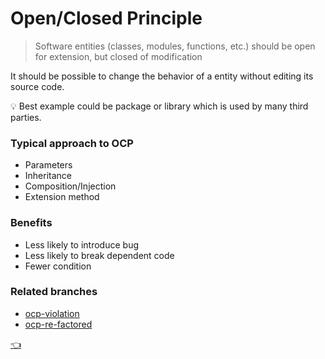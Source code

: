 ﻿# Open/Closed Principle
> Software entities (classes, modules, functions, etc.) should be open for extension, but closed of modification

It should be possible to change the behavior of a entity without editing its source code.

💡 Best example could be package or library which is used by many third parties.

### Typical approach to OCP
* Parameters
* Inheritance
* Composition/Injection
* Extension method

### Benefits
* Less likely to introduce bug
* Less likely to break dependent code
* Fewer condition

### Related branches
* [ocp-violation](https://github.com/ramzan-ali-suzan/SOLID/tree/ocp-violation)
* [ocp-re-factored](https://github.com/ramzan-ali-suzan/SOLID/tree/ocp-re-factored)

[👈](https://github.com/ramzan-ali-suzan/SOLID)


